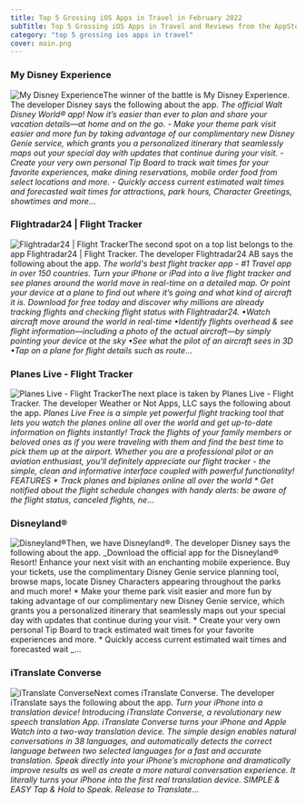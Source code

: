 ```yaml
---
title: Top 5 Grossing iOS Apps in Travel in February 2022
subTitle: Top 5 Grossing iOS Apps in Travel and Reviews from the AppStore in February 2022.
category: "top 5 grossing ios apps in travel"
cover: main.png
---
```


### My Disney Experience

![My Disney Experience](https://is5-ssl.mzstatic.com/image/thumb/Purple126/v4/98/f7/d5/98f7d533-dfde-fa62-8595-07477b39e6cd/AppIcon-1x_U007emarketing-0-6-0-85-220.png/100x100bb.png)The winner of the battle is My Disney Experience. The developer Disney says the following about the app. _The official Walt Disney World® app! Now it’s easier than ever to plan and share your vacation details—at home and on the go.  - Make your theme park visit easier and more fun by taking advantage of our complimentary new Disney Genie service, which grants you a personalized itinerary that seamlessly maps out your special day with updates that continue during your visit.  - Create your very own personal Tip Board to track wait times for your favorite experiences, make dining reservations, mobile order food from select locations and more. - Quickly access current estimated wait times and forecasted wait times for attractions, park hours, Character Greetings, showtimes and more_...

### Flightradar24 | Flight Tracker

![Flightradar24 | Flight Tracker](https://is5-ssl.mzstatic.com/image/thumb/Purple116/v4/13/74/42/13744260-721a-c279-324e-ea14a59a5ada/AppIcon-0-0-1x_U007emarketing-0-0-0-10-0-0-sRGB-0-0-0-GLES2_U002c0-512MB-85-220-0-0.png/100x100bb.png)The second spot on a top list belongs to the app Flightradar24 | Flight Tracker. The developer Flightradar24 AB says the following about the app. _The world's best flight tracker app - #1 Travel app in over 150 countries.  Turn your iPhone or iPad into a live flight tracker and see planes around the world move in real-time on a detailed map. Or point your device at a plane to find out where it’s going and what kind of aircraft it is. Download for free today and discover why millions are already tracking flights and checking flight status with Flightradar24.  •Watch aircraft move around the world in real-time •Identify flights overhead & see flight information—including a photo of the actual aircraft—by simply pointing your device at the sky  •See what the pilot of an aircraft sees in 3D  •Tap on a plane for flight details such as route_...

### Planes Live - Flight Tracker

![Planes Live - Flight Tracker](https://is5-ssl.mzstatic.com/image/thumb/Purple116/v4/2e/bc/6f/2ebc6f81-3ba4-b0f8-b746-0cbafd1f286b/AppIcon-1x_U007emarketing-0-7-0-85-220.png/100x100bb.png)The next place is taken by Planes Live - Flight Tracker. The developer Weather or Not Apps, LLC says the following about the app. _Planes Live Free is a simple yet powerful flight tracking tool that lets you watch the planes online all over the world and get up-to-date information on flights instantly! Track the flights of your family members or beloved ones as if you were traveling with them and find the best time to pick them up at the airport.  Whether you are a professional pilot or an aviation enthusiast, you'll definitely appreciate our flight tracker - the simple, clean and informative interface coupled with powerful functionality!  FEATURES  * Track planes and biplanes online all over the world * Get notified about the flight schedule changes with handy alerts: be aware of the flight status, canceled flights, ne_...

### Disneyland®

![Disneyland®](https://is2-ssl.mzstatic.com/image/thumb/Purple116/v4/a8/29/d6/a829d6f5-f9cd-4226-973f-3fcf06042281/AppIcon-1x_U007emarketing-0-5-0-85-220.png/100x100bb.png)Then, we have Disneyland®. The developer Disney says the following about the app. _Download the official app for the Disneyland® Resort! Enhance your next visit with an enchanting mobile experience. Buy your tickets, use the complimentary Disney Genie service planning tool, browse maps, locate Disney Characters appearing throughout the parks and much more! * Make your theme park visit easier and more fun by taking advantage of our complimentary new Disney Genie service, which grants you a personalized itinerary that seamlessly maps out your special day with updates that continue during your visit. * Create your very own personal Tip Board to track estimated wait times for your favorite experiences and more. * Quickly access current estimated wait times and forecasted wait _...

### iTranslate Converse

![iTranslate Converse](https://is5-ssl.mzstatic.com/image/thumb/Purple126/v4/28/f8/58/28f8589a-4ee6-0593-f7aa-1e6d3f3242ea/AppIcon-0-0-1x_U007emarketing-0-0-0-5-0-0-sRGB-0-0-0-GLES2_U002c0-512MB-85-220-0-0.png/100x100bb.png)Next comes iTranslate Converse. The developer iTranslate says the following about the app. _Turn your iPhone into a translation device!    Introducing iTranslate Converse, a revolutionary new speech translation App. iTranslate Converse turns your iPhone and Apple Watch into a two-way translation device. The simple design enables natural conversations in 38 languages, and automatically detects the correct language between two selected languages for a fast and accurate translation.  Speak directly into your iPhone’s microphone and dramatically improve results as well as create a more natural conversation experience. It literally turns your iPhone into the first real translation device.  SIMPLE & EASY Tap & Hold to Speak. Release to Translate_...

